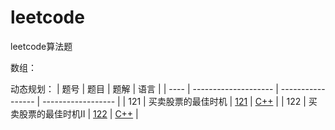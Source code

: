 # leetcode

leetcode算法题

数组：

动态规划：
| 题号 | 题目                 | 题解              | 语言               |
| ---- | -------------------- | ----------------- | ------------------ |
| 121  | 买卖股票的最佳时机   | [121](121/121.md) | [C++](121/121.cpp) |
| 122  | 买卖股票的最佳时机II | [122](122/122.md) | [C++](122/122.cpp) |